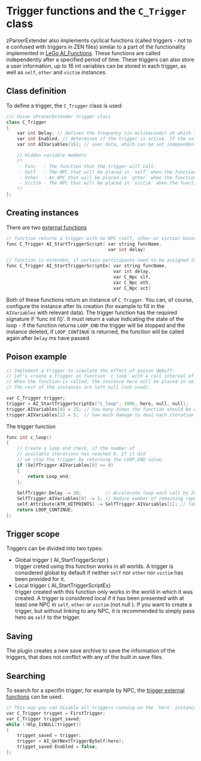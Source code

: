 # Trigger functions and the `C_Trigger` class
zParserExtender also implements cyclical functions (called triggers - not to e confused with triggers in ZEN files) similar to a part of the functionality implemented in [LeGo AI_Functions](/docs/notready.md). These functions are called independently after a specified period of time. These triggers can also store a user information, up to 16 int variables can be stored in each trigger, as well as `self`, `other` and `victim` instances.

## Class definition
To define a trigger, the `C_Trigger` class is used:
```c++
/// Union zPraserExtender Trigger class
class C_Trigger
{
    var int Delay; // defines the frequency (in miliseconds) at which the function will be called.
    var int Enabled; // determines if the trigger is active. If the value is equal to zero, the trigger is destroyed.
    var int AIVariables[16]; // user data, which can be set independently when creating trigger (yes, you can write there absolutely everything you want).

    // Hidden variable members
    /*
     - Func   - The function that the trigger will call.
     - Self   - The NPC that will be placed in `self` when the function is called.
     - Other  - An NPC that will be placed in `other` when the function is called.
     - Victim - The NPC that will be placed in `victim` when the function is called.
    */
};
```

## Creating instances
There are two [external functions](#ai-functions-for-working-with-ai)
```c++
// function returns a trigger with no NPC (self, other or victim) bound to it
func C_Trigger AI_StartTriggerScript( var string funcName,
                                      var int delay)

// function is extended, if certain participants need to be assigned to it
func C_Trigger AI_StartTriggerScriptEx( var string funcName,
                                        var int delay,
                                        var C_Npc slf,
                                        var C_Npc oth,
                                        var C_Npc vct) 
```

Both of these functions return an instance of `C_Trigger`. You can, of course, configure the instance after its creation (for example to fill in the `AIVariables` with relevant data). The trigger function has the required signature if 'func int f()'. It must return a value indicating the state of the loop - if the function returns `LOOP_END` the trigger will be stopped and the instance deleted, if `LOOP_CONTINUE` is returned, the function will be called again after `Delay` ms have passed.

## Poison example
```c++
// Implement a trigger to simulate the effect of poison debuff:
// Let's create a trigger on function `c_loop` with a call interval of 1 second.
// When the function is called, the instance hero will be placed in self (although it can be any other NPC if desired).
// The rest of the instances are left null (not used).

var C_Trigger trigger;
trigger = AI_StartTriggerScriptEx("c_loop", 1000, hero, null, null);
trigger.AIVariables[0] = 15; // how many times the function should be called
trigger.AIVariables[1] = 5;  // how much damage to deal each iteration
```

The trigger function
```c++
func int c_loop()
{
    // Create a loop end check, if the number of
    // available iterations has reached 0. If it did
    // we stop the trigger by returning the LOOP_END value.
    if (SelfTrigger.AIVariables[0] <= 0)
    {
        return Loop_end;
    };
    
    SelfTrigger.Delay -= 20;         // Accelerate loop each call by 20 ms
    SelfTrigger.AIVariables[0] -= 1; // Reduce number of remaining repeats
    self.Attribute[ATR_HITPOINTS] -= SelfTrigger.AIVariables[1]; // Take health from self
    return LOOP_CONTINUE;
};
```
## Trigger scope

Triggers can be divided into two types:

- Global trigger ( AI_StartTriggerScript )</br>
trigger creted using this function works in all worlds. A trigger is considered global by default if neither `self` nor `other` nor `victim` has been provided for it.
- Local trigger ( AI_StartTriggerScriptEx)</br>
trigger created with this function only works in the world in which it was created. A trigger is considered local if it has been presented with at least one NPC in `self`, `other` or `victim` (not null ). If you want to create a trigger, but without linking to any NPC, it is recommended to simply pass hero as `self` to the trigger.

## Saving
The plugin creates a new save archive to save the information of the triggers, that does not conflict with any of the built in save files.

## Searching
To search for a specifin trigger, for example by NPC, the [trigger external functions](#ai-functions-for-working-with-ai) can be used.
```c++
// This way you can disable all triggers running on the `hero` instance
var C_Trigger trigget = FirstTrigger;
var C_Trigger trigget_saved;
while (!Hlp_IsNULL(trigget))
{
    trigget_saved = trigger;
    trigger = AI_GetNextTriggerBySelf(hero);
    trigget_saved.Enabled = false;
};
```
